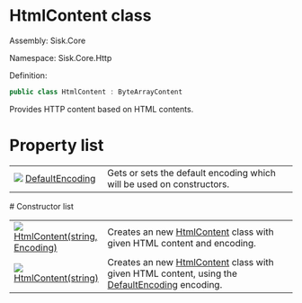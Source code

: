 <!--

Copyrights 2023 Sisk Framework - CypherPotato
Published under MIT license

!!! DO NOT EDIT THIS FILE !!!
This file was generated by a tool in the Sisk package. To edit the information in this documentation,
edit the XML documentation present in the Sisk source code.

-->

# HtmlContent class
Assembly: Sisk.Core

Namespace: Sisk.Core.Http

Definition:

```cs
public class HtmlContent : ByteArrayContent
```

Provides HTTP content based on HTML contents.

# Property list
<table>
    <tbody>
<tr>
    <td width="33%">
        <img class="icon" src="/assets/img/icons/property.svg">
        <a href="/read?q=/contents/spec/Sisk.Core.Http.HtmlContent.DefaultEncoding.md">
            DefaultEncoding
        </a>
    </td>
    <td>
        Gets or sets the default encoding which will be used on constructors.
    <td>
</tr>
    </tbody>
</table>
# Constructor list
<table>
    <tbody>
<tr>
    <td width="33%">
        <img class="icon" src="/assets/img/icons/constructor.svg">
        <a href="/read?q=/contents/spec/Sisk.Core.Http.HtmlContent.HtmlContent(string-Encoding).md">
            HtmlContent(string, Encoding)
        </a>
    </td>
    <td>
        Creates an new <a href="/read?q=/contents/spec/Sisk.Core.Http.HtmlContent.md">HtmlContent</a> class with given HTML content and encoding.
    <td>
</tr>
<tr>
    <td width="33%">
        <img class="icon" src="/assets/img/icons/constructor.svg">
        <a href="/read?q=/contents/spec/Sisk.Core.Http.HtmlContent.HtmlContent(string).md">
            HtmlContent(string)
        </a>
    </td>
    <td>
        Creates an new <a href="/read?q=/contents/spec/Sisk.Core.Http.HtmlContent.md">HtmlContent</a> class with given HTML content, using the <a href="/read?q=/contents/spec/Sisk.Core.Http.HtmlContent.md">DefaultEncoding</a> encoding.
    <td>
</tr>
    </tbody>
</table>
